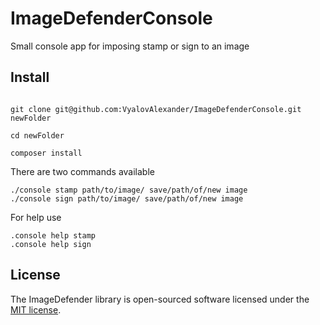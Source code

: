 # ImageDefenderConsole

Small console app for imposing stamp or sign to an image

## Install

```terminal

git clone git@github.com:VyalovAlexander/ImageDefenderConsole.git newFolder

cd newFolder

composer install

```

There are two commands available

```terminal
./console stamp path/to/image/ save/path/of/new image
./console sign path/to/image/ save/path/of/new image

```

For help use

```terminal
.console help stamp
.console help sign

```

## License

The ImageDefender library is open-sourced software licensed under the [MIT license](http://opensource.org/licenses/MIT).



